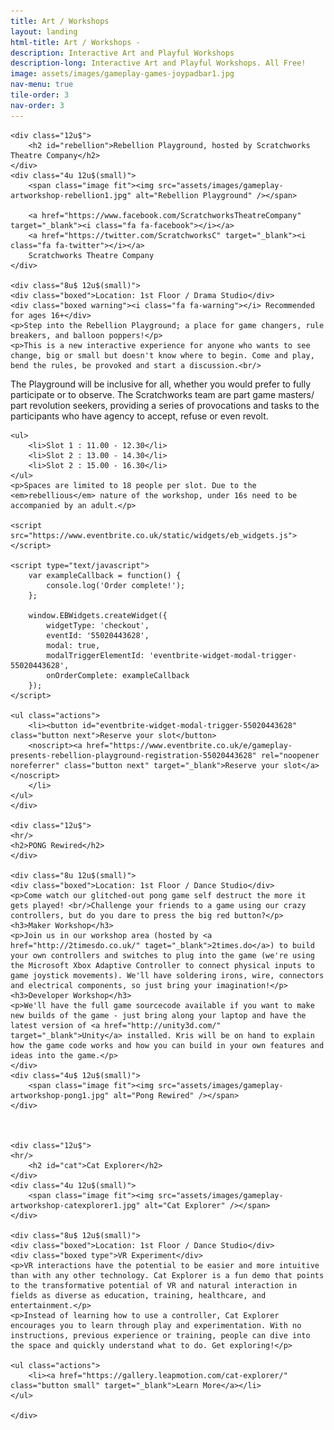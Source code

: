 ```yaml
---
title: Art / Workshops
layout: landing
html-title: Art / Workshops -
description: Interactive Art and Playful Workshops
description-long: Interactive Art and Playful Workshops. All Free!
image: assets/images/gameplay-games-joypadbar1.jpg
nav-menu: true
tile-order: 3
nav-order: 3
---
```


<!-- Main -->
<div id="main">


<!-- One -->
<section id="one">
	<div class="inner">
	<!-- Content -->

<div class="row">
		
	<div class="12u$">
		<h2 id="rebellion">Rebellion Playground, hosted by Scratchworks Theatre Company</h2>
	</div>
	<div class="4u 12u$(small)">
		<span class="image fit"><img src="assets/images/gameplay-artworkshop-rebellion1.jpg" alt="Rebellion Playground" /></span>
		
		<a href="https://www.facebook.com/ScratchworksTheatreCompany" target="_blank"><i class="fa fa-facebook"></i></a>
		<a href="https://twitter.com/ScratchworksC" target="_blank"><i class="fa fa-twitter"></i></a>
		Scratchworks Theatre Company 
	</div>
	
	<div class="8u$ 12u$(small)">
	<div class="boxed">Location: 1st Floor / Drama Studio</div> 
	<div class="boxed warning"><i class="fa fa-warning"></i> Recommended for ages 16+</div>
	<p>Step into the Rebellion Playground; a place for game changers, rule breakers, and balloon poppers!</p>
	<p>This is a new interactive experience for anyone who wants to see change, big or small but doesn't know where to begin. Come and play, bend the rules, be provoked and start a discussion.<br/>
The Playground will be inclusive for all, whether you would prefer to fully participate or to observe. The Scratchworks team are part game masters/ part revolution seekers, providing a series of provocations and tasks to the participants who have agency to accept, refuse or even revolt. </p>

	<ul>
		<li>Slot 1 : 11.00 - 12.30</li>
		<li>Slot 2 : 13.00 - 14.30</li>
		<li>Slot 2 : 15.00 - 16.30</li>
	</ul>
	<p>Spaces are limited to 18 people per slot. Due to the <em>rebellious</em> nature of the workshop, under 16s need to be accompanied by an adult.</p>

	<script src="https://www.eventbrite.co.uk/static/widgets/eb_widgets.js"></script>

	<script type="text/javascript">
		var exampleCallback = function() {
			console.log('Order complete!');
		};

		window.EBWidgets.createWidget({
			widgetType: 'checkout',
			eventId: '55020443628',
			modal: true,
			modalTriggerElementId: 'eventbrite-widget-modal-trigger-55020443628',
			onOrderComplete: exampleCallback
		});
	</script>

	<ul class="actions">
		<li><button id="eventbrite-widget-modal-trigger-55020443628" class="button next">Reserve your slot</button>
		<noscript><a href="https://www.eventbrite.co.uk/e/gameplay-presents-rebellion-playground-registration-55020443628" rel="noopener noreferrer" class="button next" target="_blank">Reserve your slot</a></noscript>
		</li>
	</ul>
	</div>

	<div class="12u$">
	<hr/>
	<h2>PONG Rewired</h2>
	</div>
	
	<div class="8u 12u$(small)">
	<div class="boxed">Location: 1st Floor / Dance Studio</div>
	<p>Come watch our glitched-out pong game self destruct the more it gets played! <br/>Challenge your friends to a game using our crazy controllers, but do you dare to press the big red button?</p>
	<h3>Maker Workshop</h3>
	<p>Join us in our workshop area (hosted by <a href="http://2timesdo.co.uk/" taget="_blank">2times.do</a>) to build your own controllers and switches to plug into the game (we're using the Microsoft Xbox Adaptive Controller to connect physical inputs to game joystick movements). We'll have soldering irons, wire, connectors and electrical components, so just bring your imagination!</p>
	<h3>Developer Workshop</h3>
	<p>We'll have the full game sourcecode available if you want to make new builds of the game - just bring along your laptop and have the latest version of <a href="http://unity3d.com/" target="_blank">Unity</a> installed. Kris will be on hand to explain how the game code works and how you can build in your own features and ideas into the game.</p>
	</div>
	<div class="4u$ 12u$(small)">
		<span class="image fit"><img src="assets/images/gameplay-artworkshop-pong1.jpg" alt="Pong Rewired" /></span>
	</div>


			
	<div class="12u$">
	<hr/>
		<h2 id="cat">Cat Explorer</h2>
	</div>
	<div class="4u 12u$(small)">
		<span class="image fit"><img src="assets/images/gameplay-artworkshop-catexplorer1.jpg" alt="Cat Explorer" /></span>
	</div>
	
	<div class="8u$ 12u$(small)">
	<div class="boxed">Location: 1st Floor / Dance Studio</div> 
	<div class="boxed type">VR Experiment</div> 
	<p>VR interactions have the potential to be easier and more intuitive than with any other technology. Cat Explorer is a fun demo that points to the transformative potential of VR and natural interaction in fields as diverse as education, training, healthcare, and entertainment.</p>
	<p>Instead of learning how to use a controller, Cat Explorer encourages you to learn through play and experimentation. With no instructions, previous experience or training, people can dive into the space and quickly understand what to do. Get exploring!</p>

	<ul class="actions">
		<li><a href="https://gallery.leapmotion.com/cat-explorer/" class="button small" target="_blank">Learn More</a></li>
	</ul>
	
	</div>
</div>

</div>
</section>

</div>
